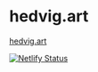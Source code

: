 # hedvig.art

[hedvig.art](https://hedvig.art)

[![Netlify Status](https://api.netlify.com/api/v1/badges/8b4b4889-1f47-4e4d-bb29-b489edb2479a/deploy-status)](https://app.netlify.com/sites/hedvig/deploys)
